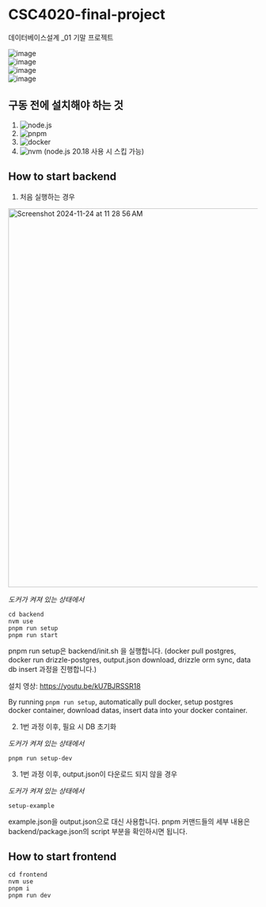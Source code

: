 # CSC4020-final-project

데이터베이스설계 \_01 기말 프로젝트

![image](https://github.com/user-attachments/assets/bc892f88-cd42-44d2-acbc-574399ed9538)  
![image](https://github.com/user-attachments/assets/cc29303d-b187-4510-be9c-4ab13af7c5f5)  
![image](https://github.com/user-attachments/assets/6700e675-d7c9-444f-a003-a79996421e60)  
![image](https://github.com/user-attachments/assets/1e493d7c-9d0c-4586-9fe4-f722e9b7f398)

## 구동 전에 설치해야 하는 것

1. ![node.js](https://nodejs.org/en/download/package-manager)
2. ![pnpm](https://pnpm.io/installation)
3. ![docker](https://docs.docker.com/engine/install/ubuntu/)
4. ![nvm](https://github.com/nvm-sh/nvm?tab=readme-ov-file#install--update-script) (node.js 20.18 사용 시 스킵 가능)

## How to start backend

1. 처음 실행하는 경우

<img width="766" alt="Screenshot 2024-11-24 at 11 28 56 AM" src="https://github.com/user-attachments/assets/63a61d0f-0fdb-40e5-a1cd-97617e4d1b81">

_도커가 켜져 있는 상태에서_

```
cd backend
nvm use
pnpm run setup
pnpm run start
```

pnpm run setup은 backend/init.sh 을 실행합니다. (docker pull postgres, docker run drizzle-postgres, output.json download, drizzle orm sync, data db insert 과정을 진행합니다.)

설치 영상: https://youtu.be/kU7BJRSSR18

By running `pnpm run setup`, automatically pull docker, setup postgres docker container, download datas, insert data into your docker container.

2. 1번 과정 이후, 필요 시 DB 초기화

_도커가 켜져 있는 상태에서_

```
pnpm run setup-dev
```

3. 1번 과정 이후, output.json이 다운로드 되지 않을 경우

_도커가 켜져 있는 상태에서_

```
setup-example
```

example.json을 output.json으로 대신 사용합니다.
pnpm 커맨드들의 세부 내용은 backend/package.json의 script 부분을 확인하시면 됩니다.

## How to start frontend

```
cd frontend
nvm use
pnpm i
pnpm run dev
```
